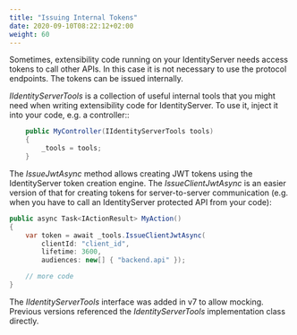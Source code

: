 ```yaml
---
title: "Issuing Internal Tokens"
date: 2020-09-10T08:22:12+02:00
weight: 60
---
```


Sometimes, extensibility code running on your IdentityServer needs access tokens to call other APIs. In this case it is not necessary to use the protocol endpoints. The tokens can be issued internally.

*IIdentityServerTools* is a collection of useful internal tools that you might need when writing extensibility code
for IdentityServer. To use it, inject it into your code, e.g. a controller::

```cs
    public MyController(IIdentityServerTools tools)
    {
        _tools = tools;
    }
```

The *IssueJwtAsync* method allows creating JWT tokens using the IdentityServer token creation engine. The *IssueClientJwtAsync* is an easier
version of that for creating tokens for server-to-server communication (e.g. when you have to call an IdentityServer protected API from your code):

```cs
public async Task<IActionResult> MyAction()
{
    var token = await _tools.IssueClientJwtAsync(
        clientId: "client_id",
        lifetime: 3600,
        audiences: new[] { "backend.api" });

    // more code
}
```

The *IIdentityServerTools* interface was added in v7 to allow mocking. Previous versions referenced the *IdentityServerTools* implementation class directly.